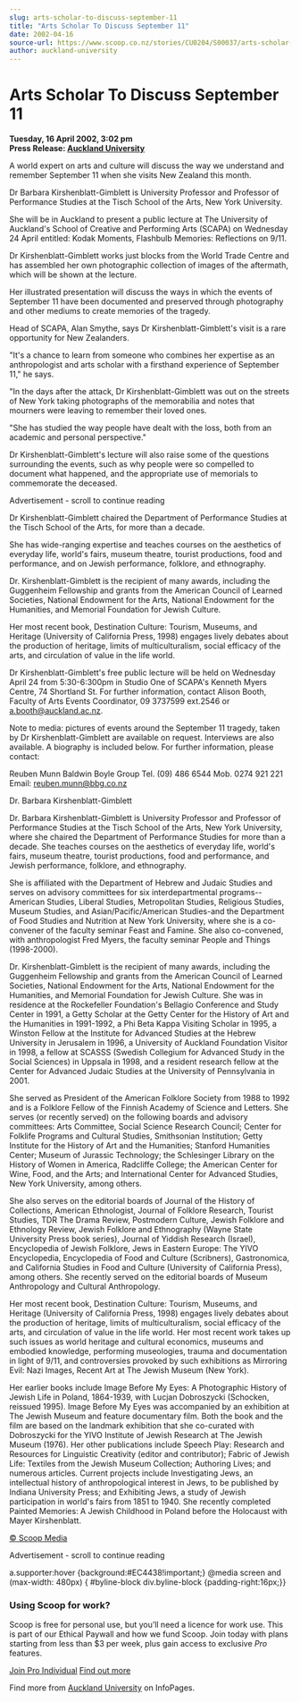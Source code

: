 ```yaml
---
slug: arts-scholar-to-discuss-september-11
title: "Arts Scholar To Discuss September 11"
date: 2002-04-16
source-url: https://www.scoop.co.nz/stories/CU0204/S00037/arts-scholar-to-discuss-september-11.htm
author: auckland-university
---
```

Arts Scholar To Discuss September 11
====================================

**Tuesday, 16 April 2002, 3:02 pm**  
**Press Release: [Auckland University](https://info.scoop.co.nz/Auckland_University)**

A world expert on arts and culture will discuss the way we understand and remember September 11 when she visits New Zealand this month.

Dr Barbara Kirshenblatt-Gimblett is University Professor and Professor of Performance Studies at the Tisch School of the Arts, New York University.

She will be in Auckland to present a public lecture at The University of Auckland's School of Creative and Performing Arts (SCAPA) on Wednesday 24 April entitled: Kodak Moments, Flashbulb Memories: Reflections on 9/11.

Dr Kirshenblatt-Gimblett works just blocks from the World Trade Centre and has assembled her own photographic collection of images of the aftermath, which will be shown at the lecture.

Her illustrated presentation will discuss the ways in which the events of September 11 have been documented and preserved through photography and other mediums to create memories of the tragedy.

Head of SCAPA, Alan Smythe, says Dr Kirshenblatt-Gimblett's visit is a rare opportunity for New Zealanders.

"It's a chance to learn from someone who combines her expertise as an anthropologist and arts scholar with a firsthand experience of September 11," he says.

"In the days after the attack, Dr Kirshenblatt-Gimblett was out on the streets of New York taking photographs of the memorabilia and notes that mourners were leaving to remember their loved ones.

"She has studied the way people have dealt with the loss, both from an academic and personal perspective."

Dr Kirshenblatt-Gimblett's lecture will also raise some of the questions surrounding the events, such as why people were so compelled to document what happened, and the appropriate use of memorials to commemorate the deceased.

Advertisement - scroll to continue reading





Dr Kirshenblatt-Gimblett chaired the Department of Performance Studies at the Tisch School of the Arts, for more than a decade.

She has wide-ranging expertise and teaches courses on the aesthetics of everyday life, world's fairs, museum theatre, tourist productions, food and performance, and on Jewish performance, folklore, and ethnography.

Dr. Kirshenblatt-Gimblett is the recipient of many awards, including the Guggenheim Fellowship and grants from the American Council of Learned Societies, National Endowment for the Arts, National Endowment for the Humanities, and Memorial Foundation for Jewish Culture.

Her most recent book, Destination Culture: Tourism, Museums, and Heritage (University of California Press, 1998) engages lively debates about the production of heritage, limits of multiculturalism, social efficacy of the arts, and circulation of value in the life world.

Dr Kirshenblatt-Gimblett's free public lecture will be held on Wednesday April 24 from 5:30-6:300pm in Studio One of SCAPA's Kenneth Myers Centre, 74 Shortland St. For further information, contact Alison Booth, Faculty of Arts Events Coordinator, 09 3737599 ext.2546 or a.booth@auckland.ac.nz.

Note to media: pictures of events around the September 11 tragedy, taken by Dr Kirshenblatt-Gimblett are available on request. Interviews are also available. A biography is included below. For further information, please contact:

Reuben Munn Baldwin Boyle Group Tel. (09) 486 6544 Mob. 0274 921 221 Email: reuben.munn@bbg.co.nz

Dr. Barbara Kirshenblatt-Gimblett

Dr. Barbara Kirshenblatt-Gimblett is University Professor and Professor of Performance Studies at the Tisch School of the Arts, New York University, where she chaired the Department of Performance Studies for more than a decade. She teaches courses on the aesthetics of everyday life, world's fairs, museum theatre, tourist productions, food and performance, and Jewish performance, folklore, and ethnography.

She is affiliated with the Department of Hebrew and Judaic Studies and serves on advisory committees for six interdepartmental programs--American Studies, Liberal Studies, Metropolitan Studies, Religious Studies, Museum Studies, and Asian/Pacific/American Studies-and the Department of Food Studies and Nutrition at New York University, where she is a co-convener of the faculty seminar Feast and Famine. She also co-convened, with anthropologist Fred Myers, the faculty seminar People and Things (1998-2000).

Dr. Kirshenblatt-Gimblett is the recipient of many awards, including the Guggenheim Fellowship and grants from the American Council of Learned Societies, National Endowment for the Arts, National Endowment for the Humanities, and Memorial Foundation for Jewish Culture. She was in residence at the Rockefeller Foundation's Bellagio Conference and Study Center in 1991, a Getty Scholar at the Getty Center for the History of Art and the Humanities in 1991-1992, a Phi Beta Kappa Visiting Scholar in 1995, a Winston Fellow at the Institute for Advanced Studies at the Hebrew University in Jerusalem in 1996, a University of Auckland Foundation Visitor in 1998, a fellow at SCASSS (Swedish Collegium for Advanced Study in the Social Sciences) in Uppsala in 1998, and a resident research fellow at the Center for Advanced Judaic Studies at the University of Pennsylvania in 2001.

She served as President of the American Folklore Society from 1988 to 1992 and is a Folklore Fellow of the Finnish Academy of Science and Letters. She serves (or recently served) on the following boards and advisory committees: Arts Committee, Social Science Research Council; Center for Folklife Programs and Cultural Studies, Smithsonian Institution; Getty Institute for the History of Art and the Humanities; Stanford Humanities Center; Museum of Jurassic Technology; the Schlesinger Library on the History of Women in America, Radcliffe College; the American Center for Wine, Food, and the Arts; and International Center for Advanced Studies, New York University, among others.

She also serves on the editorial boards of Journal of the History of Collections, American Ethnologist, Journal of Folklore Research, Tourist Studies, TDR The Drama Review, Postmodern Culture, Jewish Folklore and Ethnology Review, Jewish Folklore and Ethnography (Wayne State University Press book series), Journal of Yiddish Research (Israel), Encyclopedia of Jewish Folklore, Jews in Eastern Europe: The YIVO Encyclopedia, Encyclopedia of Food and Culture (Scribners), Gastronomica, and California Studies in Food and Culture (University of California Press), among others. She recently served on the editorial boards of Museum Anthropology and Cultural Anthropology.

Her most recent book, Destination Culture: Tourism, Museums, and Heritage (University of California Press, 1998) engages lively debates about the production of heritage, limits of multiculturalism, social efficacy of the arts, and circulation of value in the life world. Her most recent work takes up such issues as world heritage and cultural economics, museums and embodied knowledge, performing museologies, trauma and documentation in light of 9/11, and controversies provoked by such exhibitions as Mirroring Evil: Nazi Images, Recent Art at The Jewish Museum (New York).

Her earlier books include Image Before My Eyes: A Photographic History of Jewish Life in Poland, 1864-1939, with Lucjan Dobroszycki (Schocken, reissued 1995). Image Before My Eyes was accompanied by an exhibition at The Jewish Museum and feature documentary film. Both the book and the film are based on the landmark exhibition that she co-curated with Dobroszycki for the YIVO Institute of Jewish Research at The Jewish Museum (1976). Her other publications include Speech Play: Research and Resources for Linguistic Creativity (editor and contributor); Fabric of Jewish Life: Textiles from the Jewish Museum Collection; Authoring Lives; and numerous articles. Current projects include Investigating Jews, an intellectual history of anthropological interest in Jews, to be published by Indiana University Press; and Exhibiting Jews, a study of Jewish participation in world's fairs from 1851 to 1940. She recently completed Painted Memories: A Jewish Childhood in Poland before the Holocaust with Mayer Kirshenblatt.

  

[© Scoop Media](http://www.scoop.co.nz/about/terms.html)  

Advertisement - scroll to continue reading



a.supporter:hover {background:#EC4438!important;} @media screen and (max-width: 480px) { #byline-block div.byline-block {padding-right:16px;}}

### Using Scoop for work?

Scoop is free for personal use, but you’ll need a licence for work use. This is part of our Ethical Paywall and how we fund Scoop. Join today with plans starting from less than $3 per week, plus gain access to exclusive _Pro_ features.  
  
[Join Pro Individual](https://pro.scoop.co.nz/Individual/?from=ProIn24) [Find out more](https://pro.scoop.co.nz/using-scoop-for-work/?from=ProIn24)

Find more from [Auckland University](https://info.scoop.co.nz/Auckland_University) on InfoPages.